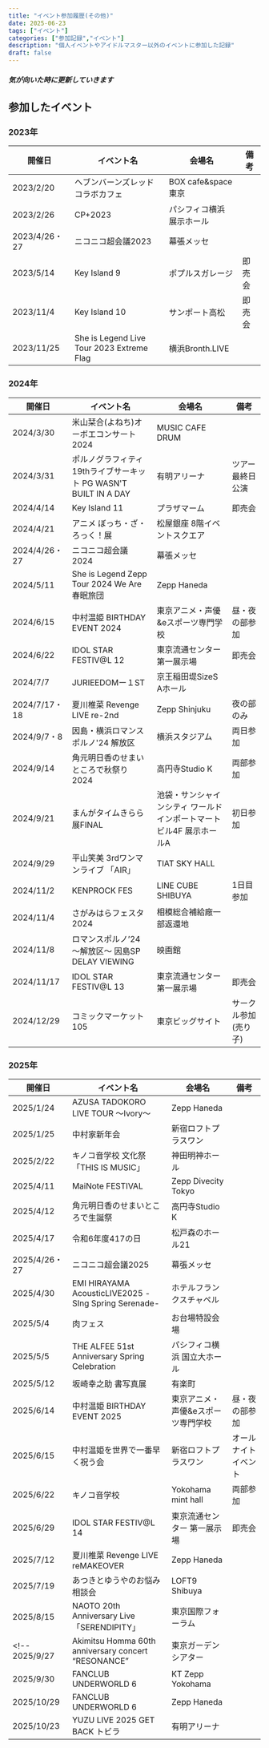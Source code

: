 ```yaml
---
title: "イベント参加履歴(その他)"
date: 2025-06-23
tags: ["イベント"]
categories: ["参加記録","イベント"]
description: "個人イベントやアイドルマスター以外のイベントに参加した記録"
draft: false
---
```

##### 気が向いた時に更新していきます
## 参加したイベント
### 2023年
| 開催日 | イベント名 | 会場名 | 備考 |
| --- | --- | --- | --- |
2023/2/20 | ヘブンバーンズレッド コラボカフェ | BOX cafe&space 東京 |  |
2023/2/26 | CP+2023 | パシフィコ横浜 展示ホール |  |
2023/4/26・27 | ニコニコ超会議2023 | 幕張メッセ |  |
2023/5/14 | Key Island 9 | ポプルスガレージ | 即売会 |
2023/11/4 | Key Island 10 | サンポート高松 | 即売会 |
2023/11/25 | She is Legend Live Tour 2023 Extreme Flag | 横浜Bronth.LIVE |  |
### 2024年
| 開催日 | イベント名 | 会場名 | 備考 |
| --- | --- | --- | --- |
2024/3/30 | 米山栞合(よねち)オーボエコンサート2024 | MUSIC CAFE DRUM |  |
2024/3/31 | ポルノグラフィティ 19thライブサーキット PG WASN'T BUILT IN A DAY | 有明アリーナ | ツアー最終日公演 |
2024/4/14 | Key Island 11 | プラザマーム | 即売会 |
2024/4/21 | アニメ ぼっち・ざ・ろっく！展 | 松屋銀座 8階イベントスクエア |  |
2024/4/26・27 | ニコニコ超会議2024 | 幕張メッセ |  |
2024/5/11 | She is Legend Zepp Tour 2024 We Are 春眠旅団 | Zepp Haneda |  |
2024/6/15 | 中村温姫 BIRTHDAY EVENT 2024 | 東京アニメ・声優&eスポーツ専門学校 | 昼・夜の部参加 |
2024/6/22 | IDOL STAR FESTIV@L 12 | 東京流通センター 第一展示場 | 即売会 |
2024/7/7 | JURIEEDOMー１ST | 京王稲田堤SizeS Aホール |  |
2024/7/17・18 | 夏川椎菜 Revenge LIVE re-2nd | Zepp Shinjuku | 夜の部のみ |
2024/9/7・8 | 因島・横浜ロマンスポルノ'24 解放区 | 横浜スタジアム | 両日参加 |
2024/9/14 | 角元明日香のせまいところで秋祭り2024 | 高円寺Studio K | 両部参加 |
2024/9/21 | まんがタイムきらら展FINAL | 池袋・サンシャインシティ ワールドインポートマートビル4F 展示ホールA | 初日参加 |
2024/9/29 | 平山笑美 3rdワンマンライブ 「AIR」| TIAT SKY HALL |  |
2024/11/2 | KENPROCK FES | LINE CUBE SHIBUYA | 1日目参加 |
2024/11/4 | さがみはらフェスタ2024 | 相模総合補給廠一部返還地 |  |
2024/11/8 | ロマンスポルノ’24 ～解放区～ 因島SP DELAY VIEWING | 映画館 |  |
2024/11/17 | IDOL STAR FESTIV@L 13 | 東京流通センター 第一展示場 | 即売会 |
2024/12/29 | コミックマーケット105 | 東京ビッグサイト | サークル参加(売り子) |
### 2025年
| 開催日 | イベント名 | 会場名 | 備考 |
| --- | --- | --- | --- |
2025/1/24 | AZUSA TADOKORO LIVE TOUR ～Ivory～ | Zepp Haneda |  |
2025/1/25 | 中村家新年会 | 新宿ロフトプラスワン |  |
2025/2/22 | キノコ音学校 文化祭「THIS IS MUSIC」 | 神田明神ホール |  |
2025/4/11 | MaiNote FESTIVAL | Zepp Divecity Tokyo |  |
2025/4/12 | 角元明日香のせまいところで生誕祭 | 高円寺Studio K | |
2025/4/17 | 令和6年度417の日 | 松戸森のホール21 | |
2025/4/26・27 | ニコニコ超会議2025 | 幕張メッセ | |
2025/4/30 | EMI HIRAYAMA AcousticLIVE2025 -SIng Spring Serenade- | ホテルフランクスチャペル | |
2025/5/4 | 肉フェス | お台場特設会場 |  |
2025/5/5 | THE ALFEE 51st Anniversary Spring Celebration | パシフィコ横浜 国立大ホール |  |
2025/5/12 | 坂崎幸之助 書写真展 | 有楽町 |  |
2025/6/14 | 中村温姫 BIRTHDAY EVENT 2025 | 東京アニメ・声優&eスポーツ専門学校 | 昼・夜の部参加 |
2025/6/15 | 中村温姫を世界で一番早く祝う会　| 新宿ロフトプラスワン | オールナイトイベント |
2025/6/22 | キノコ音学校 | Yokohama mint hall | 両部参加 |
2025/6/29 | IDOL STAR FESTIV@L 14 | 東京流通センター 第一展示場 | 即売会 |
2025/7/12 | 夏川椎菜 Revenge LIVE reMAKEOVER | Zepp Haneda |  |
2025/7/19 | あつきとゆうやのお悩み相談会 | LOFT9 Shibuya | |
2025/8/15 | NAOTO 20th Anniversary Live「SERENDIPITY」| 東京国際フォーラム | |
<!-- 2025/9/27 | Akimitsu Homma 60th anniversary concert “RESONANCE” | 東京ガーデンシアター | |
2025/9/30 | FANCLUB UNDERWORLD 6 | KT Zepp Yokohama | |
2025/10/29 | FANCLUB UNDERWORLD 6 | Zepp Haneda | | 
2025/10/23 | YUZU LIVE 2025 GET BACK トビラ | 有明アリーナ | | -->
